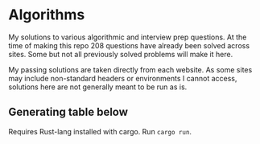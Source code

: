 # Algorithms

My solutions to various algorithmic and interview prep questions.
At the time of making this repo 208 questions have already been solved across sites.
Some but not all previously solved problems will make it here.

My passing solutions are taken directly from each website. As some sites may include non-standard headers or environments I cannot access, solutions here are not generally meant to be run as is.

## Generating table below

Requires Rust-lang installed with cargo.
Run `cargo run`.

